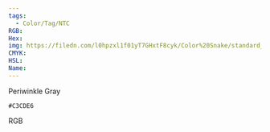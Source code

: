 ```yaml
---
tags:
  - Color/Tag/NTC
RGB:
Hex:
img: https://filedn.com/l0hpzxl1f01yT7GHxtF8cyk/Color%20Snake/standard_csv_to_svg/C3CDE6.svg
CMYK:
HSL:
Name:
---
```

Periwinkle Gray
```palette
#C3CDE6
```
RGB
